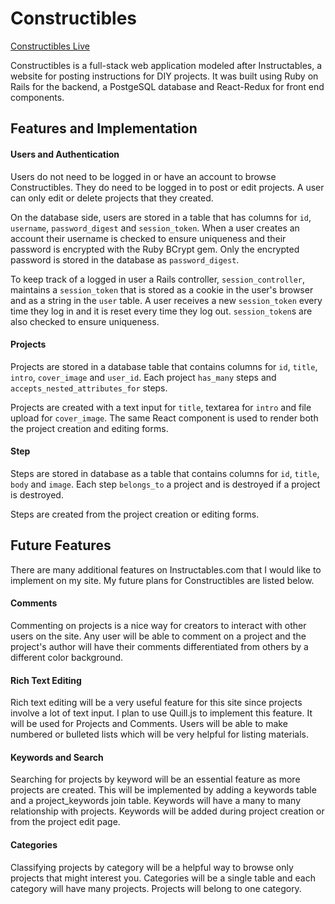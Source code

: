 # Constructibles

[Constructibles Live][heroku]

[heroku]: https://constructibles.herokuapp.com

Constructibles is a full-stack web application modeled after Instructables, a website for posting instructions for DIY projects. It was built using Ruby on Rails for the backend, a PostgeSQL database and React-Redux for front end components.

## Features and Implementation

#### Users and Authentication

Users do not need to be logged in or have an account to browse Constructibles. They do need to be logged in to post or edit projects. A user can only edit or delete projects that they created.

On the database side, users are stored in a table that has columns for `id`, `username`, `password_digest` and `session_token`. When a user creates an account their username is checked to ensure uniqueness and their password is encrypted with the Ruby BCrypt gem. Only the encrypted password is stored in the database as `password_digest`.

To keep track of a logged in user a Rails controller, `session_controller`, maintains a `session_token` that is stored as a cookie in the user's browser and as a string in the `user` table. A user receives a new `session_token` every time they log in and it is reset every time they log out. `session_token`s are also checked to ensure uniqueness.

#### Projects

Projects are stored in a database table that contains columns for `id`, `title`, `intro`, `cover_image` and `user_id`. Each project `has_many` steps and `accepts_nested_attributes_for` steps.

Projects are created with a text input for `title`, textarea for `intro` and file upload for `cover_image`. The same React component is used to render both the project creation and editing forms.

#### Step

Steps are stored in database as a table that contains columns for `id`, `title`, `body` and `image`. Each step `belongs_to` a project and is destroyed if a project is destroyed.

Steps are created from the project creation or editing forms.

## Future Features

There are many additional features on Instructables.com that I would like to implement on my site. My future plans for Constructibles are listed below.

#### Comments

Commenting on projects is a nice way for creators to interact with other users on the site. Any user will be able to comment on a project and the project's author will have their comments differentiated from others by a different color background.

#### Rich Text Editing

Rich text editing will be a very useful feature for this site since projects involve a lot of text input. I plan to use Quill.js to implement this feature. It will be used for Projects and Comments. Users will be able to make numbered or bulleted lists which will be very helpful for listing materials.

#### Keywords and Search

Searching for projects by keyword will be an essential feature as more projects are created. This will be implemented by adding a keywords table and a project_keywords join table. Keywords will have a many to many relationship with projects. Keywords will be added during project creation or from the project edit page.

#### Categories

Classifying projects by category will be a helpful way to browse only projects that might interest you. Categories will be a single table and each category will have many projects. Projects will belong to one category.
